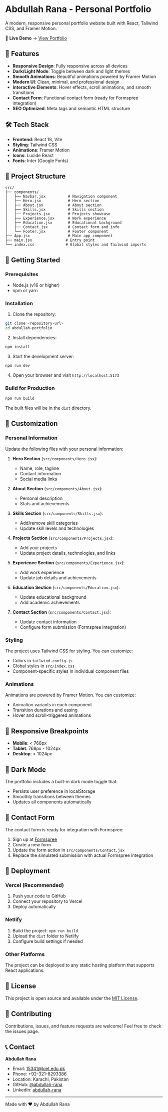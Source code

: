 # Abdullah Rana - Personal Portfolio

A modern, responsive personal portfolio website built with React, Tailwind CSS, and Framer Motion.

🔗 **Live Demo** → [View Portfolio](https://react-portfolio-ebon-six.vercel.app/)


## 🚀 Features

- **Responsive Design**: Fully responsive across all devices
- **Dark/Light Mode**: Toggle between dark and light themes
- **Smooth Animations**: Beautiful animations powered by Framer Motion
- **Modern UI**: Clean, minimal, and professional design
- **Interactive Elements**: Hover effects, scroll animations, and smooth transitions
- **Contact Form**: Functional contact form (ready for Formspree integration)
- **SEO Optimized**: Meta tags and semantic HTML structure

## 🛠 Tech Stack

- **Frontend**: React 18, Vite
- **Styling**: Tailwind CSS
- **Animations**: Framer Motion
- **Icons**: Lucide React
- **Fonts**: Inter (Google Fonts)

## 📁 Project Structure

```
src/
├── components/
│   ├── Navbar.jsx          # Navigation component
│   ├── Hero.jsx            # Hero section
│   ├── About.jsx           # About section
│   ├── Skills.jsx          # Skills section
│   ├── Projects.jsx        # Projects showcase
│   ├── Experience.jsx      # Work experience
│   ├── Education.jsx       # Educational background
│   ├── Contact.jsx         # Contact form and info
│   └── Footer.jsx          # Footer component
├── App.jsx                 # Main app component
├── main.jsx               # Entry point
└── index.css              # Global styles and Tailwind imports
```

## 🚀 Getting Started

### Prerequisites

- Node.js (v16 or higher)
- npm or yarn

### Installation

1. Clone the repository:
```bash
git clone <repository-url>
cd abdullah-portfolio
```

2. Install dependencies:
```bash
npm install
```

3. Start the development server:
```bash
npm run dev
```

4. Open your browser and visit `http://localhost:5173`

### Build for Production

```bash
npm run build
```

The built files will be in the `dist` directory.

## 🎨 Customization

### Personal Information

Update the following files with your personal information:

1. **Hero Section** (`src/components/Hero.jsx`):
   - Name, role, tagline
   - Contact information
   - Social media links

2. **About Section** (`src/components/About.jsx`):
   - Personal description
   - Stats and achievements

3. **Skills Section** (`src/components/Skills.jsx`):
   - Add/remove skill categories
   - Update skill levels and technologies

4. **Projects Section** (`src/components/Projects.jsx`):
   - Add your projects
   - Update project details, technologies, and links

5. **Experience Section** (`src/components/Experience.jsx`):
   - Add work experience
   - Update job details and achievements

6. **Education Section** (`src/components/Education.jsx`):
   - Update educational background
   - Add academic achievements

7. **Contact Section** (`src/components/Contact.jsx`):
   - Update contact information
   - Configure form submission (Formspree integration)

### Styling

The project uses Tailwind CSS for styling. You can customize:

- Colors in `tailwind.config.js`
- Global styles in `src/index.css`
- Component-specific styles in individual component files

### Animations

Animations are powered by Framer Motion. You can customize:

- Animation variants in each component
- Transition durations and easing
- Hover and scroll-triggered animations

## 📱 Responsive Breakpoints

- **Mobile**: < 768px
- **Tablet**: 768px - 1024px
- **Desktop**: > 1024px

## 🌙 Dark Mode

The portfolio includes a built-in dark mode toggle that:

- Persists user preference in localStorage
- Smoothly transitions between themes
- Updates all components automatically

## 📧 Contact Form

The contact form is ready for integration with Formspree:

1. Sign up at [Formspree](https://formspree.io)
2. Create a new form
3. Update the form action in `src/components/Contact.jsx`
4. Replace the simulated submission with actual Formspree integration

## 🚀 Deployment

### Vercel (Recommended)

1. Push your code to GitHub
2. Connect your repository to Vercel
3. Deploy automatically

### Netlify

1. Build the project: `npm run build`
2. Upload the `dist` folder to Netlify
3. Configure build settings if needed

### Other Platforms

The project can be deployed to any static hosting platform that supports React applications.

## 📄 License

This project is open source and available under the [MIT License](LICENSE).

## 🤝 Contributing

Contributions, issues, and feature requests are welcome! Feel free to check the issues page.

## 📞 Contact

**Abdullah Rana**
- Email: 15341@kiet.edu.pk
- Phone: +92-321-8293386
- Location: Karachi, Pakistan
- GitHub: [@abdullah-rana](https://github.com/abdullah-rana)
- LinkedIn: [abdullah-rana](https://linkedin.com/in/abdullah-rana)

---

Made with ❤️ by Abdullah Rana
